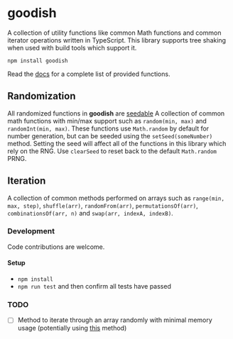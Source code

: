 # goodish
A collection of utility functions like common Math functions and common iterator operations written in TypeScript. This
library supports tree shaking when used with build tools which support it.

`npm install goodish`

Read the [docs](https://wyattis.github.io/goodish) for a complete list of provided functions.

## Randomization
All randomized functions in **goodish** are [seedable](https://wyattis.github.io/goodish/modules/_math_.html#setseed)
A collection of common math functions with min/max support such as `random(min, max)` and `randomInt(min, max)`. These 
functions use `Math.random` by default for number generation, but can be seeded using the `setSeed(someNumber)` method.
Setting the seed will affect all of the functions in this library which rely on the RNG. Use `clearSeed` to reset back
to the default `Math.random` PRNG.

## Iteration
A collection of common methods performed on arrays such as `range(min, max, step)`, `shuffle(arr)`, `randomFrom(arr)`, 
`permutationsOf(arr)`, `combinationsOf(arr, n)` and `swap(arr, indexA, indexB)`.


### Development
Code contributions are welcome.

#### Setup
- `npm install`
- `npm run test` and then confirm all tests have passed


### TODO
- [ ] Method to iterate through an array randomly with minimal memory usage (potentially using [this](https://en.wikipedia.org/wiki/Linear_congruential_generator) method)
